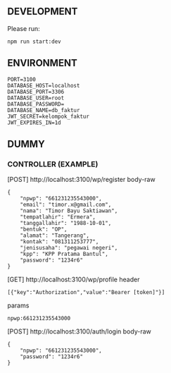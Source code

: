 ## DEVELOPMENT

Please run:

```
npm run start:dev
```

## ENVIRONMENT

```
PORT=3100
DATABASE_HOST=localhost
DATABASE_PORT=3306
DATABASE_USER=root
DATABASE_PASSWORD=
DATABASE_NAME=db_faktur
JWT_SECRET=kelompok_faktur
JWT_EXPIRES_IN=1d
```

## DUMMY

### CONTROLLER (EXAMPLE)

[POST] http://localhost:3100/wp/register
body-raw

```
{
    "npwp": "661231235543000",
    "email": "timor.x@gmail.com",
    "nama": "Timor Bayu Saktiawan",
    "tempatlahir": "Ermera",
    "tanggallahir": "1988-10-01",
    "bentuk": "OP",
    "alamat": "Tangerang",
    "kontak": "081311253777",
    "jenisusaha": "pegawai negeri",
    "kpp": "KPP Pratama Bantul",
    "password": "1234r6"
}
```

[GET] http://localhost:3100/wp/profile
header

```
[{"key":"Authorization","value":"Bearer [token]"}]
```

params

```
npwp:661231235543000
```

[POST] http://localhost:3100/auth/login
body-raw

```
{
    "npwp": "661231235543000",
    "password": "1234r6"
}
```
